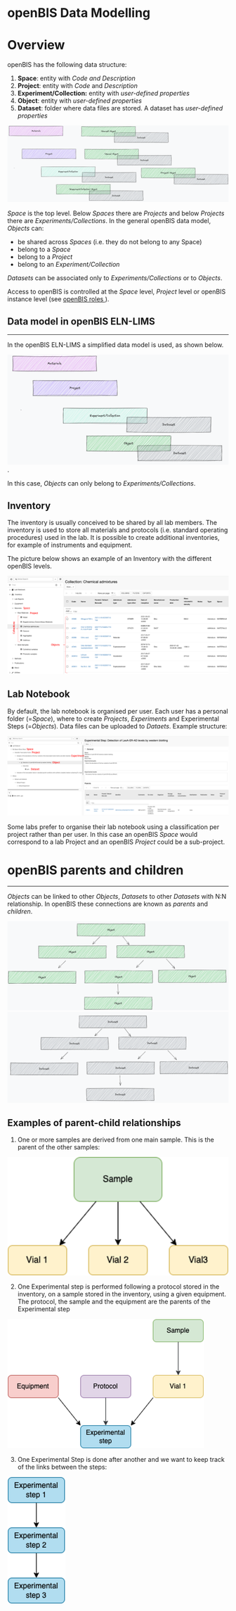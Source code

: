 openBIS Data Modelling
======================

# Overview

openBIS has the following data structure:

1.  **Space**: entity with *Code and *Description**
2.  **Project**: entity with *Code* and *Description*
3.  **Experiment/Collection:** entity with *user-defined properties*
4.  **Object**: entity with *user-defined properties* 
5.  **Dataset**: folder where data files are stored. A dataset has *user-defined properties*      
      
![image info](img/openbis-data-model.png)


*Space* is the top level. Below *Spaces* there are *Projects* and below *Projects* there are *Experiments/Collections*. 
In the general openBIS data model, *Objects* can:
- be shared across *Spaces* (i.e. they do not belong to any Space)
- belong to a *Space*
- belong to a *Project*
- belong to an *Experiment/Collection*
  
*Datasets* can be associated only to *Experiments/Collections* or to *Objects*.  

Access to openBIS is controlled at the *Space* level, *Project* level or openBIS instance level (see [openBIS roles ](../general-admin-users/admins-documentation/user-registration.md#openbis-roles)).

  

## Data model in openBIS ELN-LIMS 
-------------------------------

In the openBIS ELN-LIMS a simplified data model is used, as shown below.  

![image info](img/ELN-data-model.png). 

In this case, *Objects* can only belong to *Experiments/Collections*.




## Inventory

The inventory is usually conceived to be shared by all lab members. The
inventory is used to store all materials and protocols (i.e. standard
operating procedures) used in the lab. It is possible to create
additional inventories, for example of instruments and equipment.

The picture below shows an example of an Inventory with the different openBIS levels.  

![image info](img/inventory-data-model.png)




## Lab Notebook

By default, the lab notebook is organised per user. Each user has a
personal folder (=*Space*), where to create *Projects*, *Experiments*
and Experimental Steps (=*Objects*). Data files can be uploaded to *Dataets*. Example structure:

  
![image info](img/labnotebook-data-model.png)



  

Some labs prefer to organise their lab notebook using a classification
per project rather than per user. In this case an openBIS *Space* would
correspond to a lab Project and an openBIS *Project* could be a
sub-project. 
  

# openBIS parents and children
----------------------------

*Objects* can be linked to other *Objects*, *Datasets* to other *Datasets* with
N:N relationship. In openBIS these connections are known as *parents*
and *children*.

  

![image info](img/objects-parents-children.png)![image info](img/dataset-parents-children.png)



  

## Examples of parent-child relationships

1.  One or more samples are derived from one main sample. This is the
    parent of the other samples:  


![image info](img/sample-vials.png)
      
2.  One Experimental step is performed following a protocol stored in the
    inventory, on a sample stored in the inventory, using a given equipment. The protocol, the sample and the equipment are the parents of the Experimental step


![image info](img/exp-step-parents.png)

      
3.  One Experimental Step is done after another and we want to keep
    track of the links between the steps: 
    
     
![image info](img/exp-step-parents-children.png)
      


